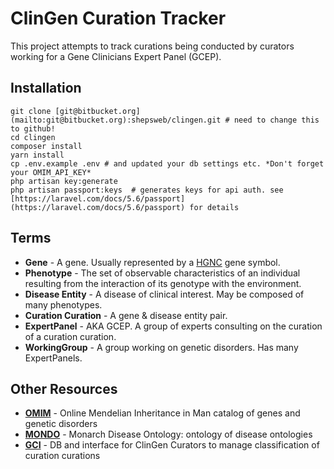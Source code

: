 # ClinGen Curation Tracker

This project attempts to track curations being conducted by 
curators working for a Gene Clinicians Expert Panel (GCEP).

## Installation

```
git clone [git@bitbucket.org](mailto:git@bitbucket.org):shepsweb/clingen.git # need to change this to github!
cd clingen
composer install
yarn install
cp .env.example .env # and updated your db settings etc. *Don't forget your OMIM_API_KEY*
php artisan key:generate
php artisan passport:keys  # generates keys for api auth. see [https://laravel.com/docs/5.6/passport](https://laravel.com/docs/5.6/passport) for details
```

## Terms

* **Gene** \- A gene\. Usually represented by a [HGNC](https://www.genenames.org/) gene symbol.
* **Phenotype** \- The set of observable characteristics of an individual resulting from the interaction of its genotype with the environment\.
* **Disease Entity** \- A disease of clinical interest\. May be composed of many phenotypes\.
* **Curation Curation** \- A gene & disease entity pair\.
* **ExpertPanel** \- AKA GCEP\. A group of experts consulting on the curation of a curation curation\.
* **WorkingGroup** \- A group working on genetic disorders\. Has many ExpertPanels\.

## Other Resources

* <b>[OMIM](https://www.omim.org/)</b> \- Online Mendelian Inheritance in Man catalog of genes and genetic disorders
* <b>[MONDO](https://www.ebi.ac.uk/ols/ontologies/mondo)</b> \- Monarch Disease Ontology: ontology of disease ontologies
* <b>[GCI](https://curation.clinicalgenome.org/)</b> \- DB and interface for ClinGen Curators to manage classification of curation curations